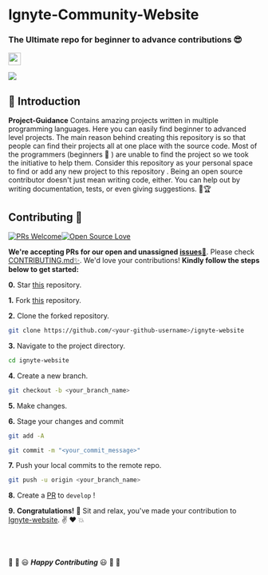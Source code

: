 # Ignyte-Community-Website

### The Ultimate repo for beginner to advance contributions 😎 <br>




<a href="https://ignyte-website.vercel.app/"><img align='center' height="25" src="https://img.shields.io/badge/Hola - 👋-pink.svg?&style=for-the-badge&logo=ignyte&logoColor=blue" /></a> <br>



<a href="#Contribution" title="Contributions are welcome"><img src="https://img.shields.io/badge/contributions-welcome-green.svg"></a> <br>


📌 Introduction
------------------
**Project-Guidance** Contains amazing projects written in multiple programming languages. Here you can easily find beginner to advanced level projects. The main reason behind creating this repository is so that people can find their projects all at one place with the source code. Most of the programmers (beginners 🔰 ) are unable to find the project so we took the initiative to help them. Consider this repository as your personal space to find or add any new project to this repository .
Being an open source contributor doesn't just mean writing code, either. You can help out by writing documentation, tests, or even giving suggestions. 🌟🏆


## Contributing :handshake:

[![PRs Welcome](https://img.shields.io/badge/PRs-welcome-brightgreen.svg?style=flat&logo=git&logoColor=white)](https://ignyte-website.vercel.app/pulls)[![Open Source Love](https://badges.frapsoft.com/os/v2/open-source.svg?color=red)](https://ignyte-website.vercel.app/)




**We're accepting PRs for our open and unassigned [issues🐛](https://ignyte-website.vercel.app/issues)**. Please check [CONTRIBUTING.md✨](https://ignyte-website.vercel.app/CONTRIBUTING.md). We'd love your contributions! **Kindly follow the steps below to get started:** 

**0.** Star [this](https://ignyte-website.vercel.app/) repository.

**1.** Fork [this](https://ignyte-website.vercel.app/) repository.

**2.** Clone the forked repository.

```bash
git clone https://github.com/<your-github-username>/ignyte-website
```

**3.** Navigate to the project directory.

```bash
cd ignyte-website
```

**4.** Create a new branch.

```bash
git checkout -b <your_branch_name>
```

**5.** Make changes.

**6.** Stage your changes and commit

```bash
git add -A

git commit -m "<your_commit_message>"
```

**7.** Push your local commits to the remote repo.

```bash
git push -u origin <your_branch_name>
```

**8.** Create a [PR](https://help.github.com/en/github/collaborating-with-issues-and-pull-requests/creating-a-pull-request) to `develop` !

**9.** **Congratulations!** :tada: Sit and relax, you've made your contribution to [Ignyte-website](https://ignyte-website.vercel.app/). :v: :heart: 💥

<br><br>


:tada: :confetti_ball: :smiley: _**Happy Contributing**_ :smiley: :confetti_ball: :tada:




